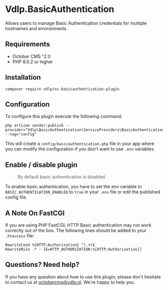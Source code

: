 # Vdlp.BasicAuthentication

Allows users to manage Basic Authentication credentials for multiple hostnames and environments.

## Requirements

* October CMS ^2.0
* PHP 8.0.2 or higher

## Installation

```
composer require vdlp/oc-basicauthentication-plugin
```

## Configuration

To configure this plugin execute the following command:

```
php artisan vendor:publish --provider="Vdlp\BasicAuthentication\ServiceProviders\BasicAuthenticationServiceProvider" --tag="config"
```

This will create a `config/basicauthentication.php` file in your app where you can modify the configuration if you don't want to use `.env` variables.

## Enable / disable plugin

> By default basic authentication is disabled.

To enable basic authentication, you have to set the env variable to `BASIC_AUTHENTICATION_ENABLED` to `true` in your `.env` file or edit the published config file.

## A Note On FastCGI

If you are using PHP FastCGI, HTTP Basic authentication may not work correctly out of the box. The following lines should be added to your `.htaccess` file:

```
RewriteCond %{HTTP:Authorization} ^(.+)$
RewriteRule .* - [E=HTTP_AUTHORIZATION:%{HTTP:Authorization}]
```

## Questions? Need help?

If you have any question about how to use this plugin, please don't hesitate to contact us at octobercms@vdlp.nl. We're happy to help you.

